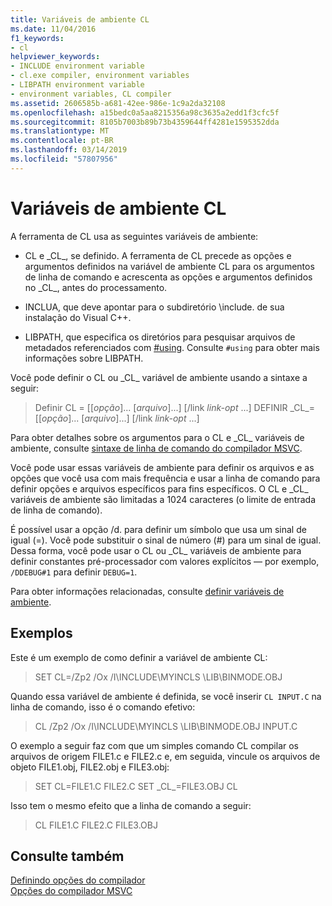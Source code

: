 ```yaml
---
title: Variáveis de ambiente CL
ms.date: 11/04/2016
f1_keywords:
- cl
helpviewer_keywords:
- INCLUDE environment variable
- cl.exe compiler, environment variables
- LIBPATH environment variable
- environment variables, CL compiler
ms.assetid: 2606585b-a681-42ee-986e-1c9a2da32108
ms.openlocfilehash: a15bedc0a5aa8215356a98c3635a2edd1f3cfc5f
ms.sourcegitcommit: 8105b7003b89b73b4359644ff4281e1595352dda
ms.translationtype: MT
ms.contentlocale: pt-BR
ms.lasthandoff: 03/14/2019
ms.locfileid: "57807956"
---
```

# <a name="cl-environment-variables"></a>Variáveis de ambiente CL

A ferramenta de CL usa as seguintes variáveis de ambiente:

- CL e \_CL\_, se definido. A ferramenta de CL precede as opções e argumentos definidos na variável de ambiente CL para os argumentos de linha de comando e acrescenta as opções e argumentos definidos no \_CL\_, antes do processamento.

- INCLUA, que deve apontar para o subdiretório \include. de sua instalação do Visual C++.

- LIBPATH, que especifica os diretórios para pesquisar arquivos de metadados referenciados com [#using](../../preprocessor/hash-using-directive-cpp.md). Consulte `#using` para obter mais informações sobre LIBPATH.

Você pode definir o CL ou \_CL\_ variável de ambiente usando a sintaxe a seguir:

> Definir CL = [[*opção*]... [*arquivo*]...] [/link *link-opt* ...] DEFINIR \_CL\_= [[*opção*]... [*arquivo*]...] [/link *link-opt* ...]

Para obter detalhes sobre os argumentos para o CL e \_CL\_ variáveis de ambiente, consulte [sintaxe de linha de comando do compilador MSVC](compiler-command-line-syntax.md).

Você pode usar essas variáveis de ambiente para definir os arquivos e as opções que você usa com mais frequência e usar a linha de comando para definir opções e arquivos específicos para fins específicos. O CL e \_CL\_ variáveis de ambiente são limitadas a 1024 caracteres (o limite de entrada de linha de comando).

É possível usar a opção /d. para definir um símbolo que usa um sinal de igual (=). Você pode substituir o sinal de número (#) para um sinal de igual. Dessa forma, você pode usar o CL ou \_CL\_ variáveis de ambiente para definir constantes pré-processador com valores explícitos — por exemplo, `/DDEBUG#1` para definir `DEBUG=1`.

Para obter informações relacionadas, consulte [definir variáveis de ambiente](../setting-the-path-and-environment-variables-for-command-line-builds.md).

## <a name="examples"></a>Exemplos

Este é um exemplo de como definir a variável de ambiente CL:

> SET CL=/Zp2 /Ox /I\INCLUDE\MYINCLS \LIB\BINMODE.OBJ

Quando essa variável de ambiente é definida, se você inserir `CL INPUT.C` na linha de comando, isso é o comando efetivo:

> CL /Zp2 /Ox /I\INCLUDE\MYINCLS \LIB\BINMODE.OBJ INPUT.C

O exemplo a seguir faz com que um simples comando CL compilar os arquivos de origem FILE1.c e FILE2.c e, em seguida, vincule os arquivos de objeto FILE1.obj, FILE2.obj e FILE3.obj:

> SET CL=FILE1.C FILE2.C SET \_CL\_=FILE3.OBJ CL

Isso tem o mesmo efeito que a linha de comando a seguir:

> CL FILE1.C FILE2.C FILE3.OBJ

## <a name="see-also"></a>Consulte também

[Definindo opções do compilador](compiler-command-line-syntax.md)<br/>
[Opções do compilador MSVC](compiler-options.md)
